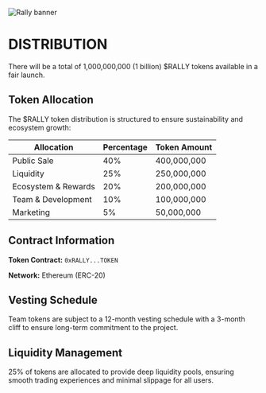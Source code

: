 ![Rally banner](/assets/rally-sh_banner.png)
# DISTRIBUTION

There will be a total of 1,000,000,000 (1 billion) $RALLY tokens available in a fair launch.

## Token Allocation

The $RALLY token distribution is structured to ensure sustainability and ecosystem growth:

<!-- <div class="chart-container" style="width: 100%; max-width: 600px; margin: 2rem auto;">
  <img src="/assets/tokenomics/rally-distribution-chart.svg" alt="RALLY Token Distribution Chart" style="width: 100%; height: auto;" />
</div> -->

| Allocation | Percentage | Token Amount |
|------------|------------|--------------|
| Public Sale | 40% | 400,000,000 |
| Liquidity | 25% | 250,000,000 |
| Ecosystem & Rewards | 20% | 200,000,000 |
| Team & Development | 10% | 100,000,000 |
| Marketing | 5% | 50,000,000 |

## Contract Information

**Token Contract:** <code class="wallet-address" data-address="0xRALLY...TOKEN">0xRALLY...TOKEN</code>

**Network:** Ethereum (ERC-20)

## Vesting Schedule

Team tokens are subject to a 12-month vesting schedule with a 3-month cliff to ensure long-term commitment to the project. 

## Liquidity Management

25% of tokens are allocated to provide deep liquidity pools, ensuring smooth trading experiences and minimal slippage for all users.